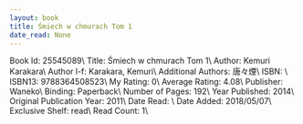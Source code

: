 ```yaml
---
layout: book
title: Śmiech w chmurach Tom 1
date_read: None
---
```


Book Id: 25545089\ 
Title: Śmiech w chmurach Tom 1\ 
Author: Kemuri Karakara\ 
Author l-f: Karakara, Kemuri\ 
Additional Authors: 唐々煙\ 
ISBN: \ 
ISBN13: 9788364508523\ 
My Rating: 0\ 
Average Rating: 4.08\ 
Publisher: Waneko\ 
Binding: Paperback\ 
Number of Pages: 192\ 
Year Published: 2014\ 
Original Publication Year: 2011\ 
Date Read: \ 
Date Added: 2018/05/07\ 
Exclusive Shelf: read\ 
Read Count: 1\ 

